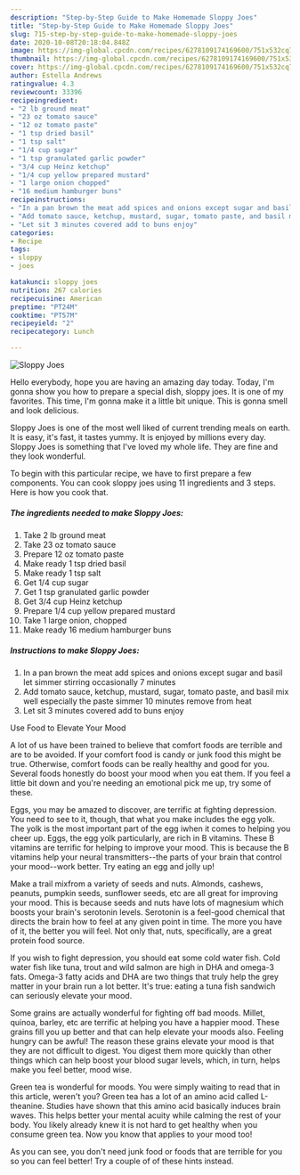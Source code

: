 ```yaml
---
description: "Step-by-Step Guide to Make Homemade Sloppy Joes"
title: "Step-by-Step Guide to Make Homemade Sloppy Joes"
slug: 715-step-by-step-guide-to-make-homemade-sloppy-joes
date: 2020-10-08T20:18:04.848Z
image: https://img-global.cpcdn.com/recipes/6278109174169600/751x532cq70/sloppy-joes-recipe-main-photo.jpg
thumbnail: https://img-global.cpcdn.com/recipes/6278109174169600/751x532cq70/sloppy-joes-recipe-main-photo.jpg
cover: https://img-global.cpcdn.com/recipes/6278109174169600/751x532cq70/sloppy-joes-recipe-main-photo.jpg
author: Estella Andrews
ratingvalue: 4.3
reviewcount: 33396
recipeingredient:
- "2 lb ground meat"
- "23 oz tomato sauce"
- "12 oz tomato paste"
- "1 tsp dried basil"
- "1 tsp salt"
- "1/4 cup sugar"
- "1 tsp granulated garlic powder"
- "3/4 cup Heinz ketchup"
- "1/4 cup yellow prepared mustard"
- "1 large onion chopped"
- "16 medium hamburger buns"
recipeinstructions:
- "In a pan brown the meat add spices and onions except sugar and basil let simmer stirring occasionally 7 minutes"
- "Add tomato sauce, ketchup, mustard, sugar, tomato paste, and basil mix well especially the paste simmer 10 minutes remove from heat"
- "Let sit 3 minutes covered add to buns enjoy"
categories:
- Recipe
tags:
- sloppy
- joes

katakunci: sloppy joes 
nutrition: 267 calories
recipecuisine: American
preptime: "PT24M"
cooktime: "PT57M"
recipeyield: "2"
recipecategory: Lunch

---
```



![Sloppy Joes](https://img-global.cpcdn.com/recipes/6278109174169600/751x532cq70/sloppy-joes-recipe-main-photo.jpg)

Hello everybody, hope you are having an amazing day today. Today, I'm gonna show you how to prepare a special dish, sloppy joes. It is one of my favorites. This time, I'm gonna make it a little bit unique. This is gonna smell and look delicious.

Sloppy Joes is one of the most well liked of current trending meals on earth. It is easy, it's fast, it tastes yummy. It is enjoyed by millions every day. Sloppy Joes is something that I've loved my whole life. They are fine and they look wonderful.




To begin with this particular recipe, we have to first prepare a few components. You can cook sloppy joes using 11 ingredients and 3 steps. Here is how you cook that.

<!--inarticleads1-->

##### The ingredients needed to make Sloppy Joes:

1. Take 2 lb ground meat
1. Take 23 oz tomato sauce
1. Prepare 12 oz tomato paste
1. Make ready 1 tsp dried basil
1. Make ready 1 tsp salt
1. Get 1/4 cup sugar
1. Get 1 tsp granulated garlic powder
1. Get 3/4 cup Heinz ketchup
1. Prepare 1/4 cup yellow prepared mustard
1. Take 1 large onion, chopped
1. Make ready 16 medium hamburger buns




<!--inarticleads2-->

##### Instructions to make Sloppy Joes:

1. In a pan brown the meat add spices and onions except sugar and basil let simmer stirring occasionally 7 minutes
1. Add tomato sauce, ketchup, mustard, sugar, tomato paste, and basil mix well especially the paste simmer 10 minutes remove from heat
1. Let sit 3 minutes covered add to buns enjoy




Use Food to Elevate Your Mood


A lot of us have been trained to believe that comfort foods are terrible and are to be avoided. If your comfort food is candy or junk food this might be true. Otherwise, comfort foods can be really healthy and good for you. Several foods honestly do boost your mood when you eat them. If you feel a little bit down and you're needing an emotional pick me up, try some of these.

Eggs, you may be amazed to discover, are terrific at fighting depression. You need to see to it, though, that what you make includes the egg yolk. The yolk is the most important part of the egg iwhen it comes to helping you cheer up. Eggs, the egg yolk particularly, are rich in B vitamins. These B vitamins are terrific for helping to improve your mood. This is because the B vitamins help your neural transmitters--the parts of your brain that control your mood--work better. Try eating an egg and jolly up!

Make a trail mixfrom a variety of seeds and nuts. Almonds, cashews, peanuts, pumpkin seeds, sunflower seeds, etc are all great for improving your mood. This is because seeds and nuts have lots of magnesium which boosts your brain's serotonin levels. Serotonin is a feel-good chemical that directs the brain how to feel at any given point in time. The more you have of it, the better you will feel. Not only that, nuts, specifically, are a great protein food source.

If you wish to fight depression, you should eat some cold water fish. Cold water fish like tuna, trout and wild salmon are high in DHA and omega-3 fats. Omega-3 fatty acids and DHA are two things that truly help the grey matter in your brain run a lot better. It's true: eating a tuna fish sandwich can seriously elevate your mood. 

Some grains are actually wonderful for fighting off bad moods. Millet, quinoa, barley, etc are terrific at helping you have a happier mood. These grains fill you up better and that can help elevate your moods also. Feeling hungry can be awful! The reason these grains elevate your mood is that they are not difficult to digest. You digest them more quickly than other things which can help boost your blood sugar levels, which, in turn, helps make you feel better, mood wise.

Green tea is wonderful for moods. You were simply waiting to read that in this article, weren't you? Green tea has a lot of an amino acid called L-theanine. Studies have shown that this amino acid basically induces brain waves. This helps better your mental acuity while calming the rest of your body. You likely already knew it is not hard to get healthy when you consume green tea. Now you know that applies to your mood too!

As you can see, you don't need junk food or foods that are terrible for you so you can feel better! Try  a  couple of  of  these  hints  instead.

